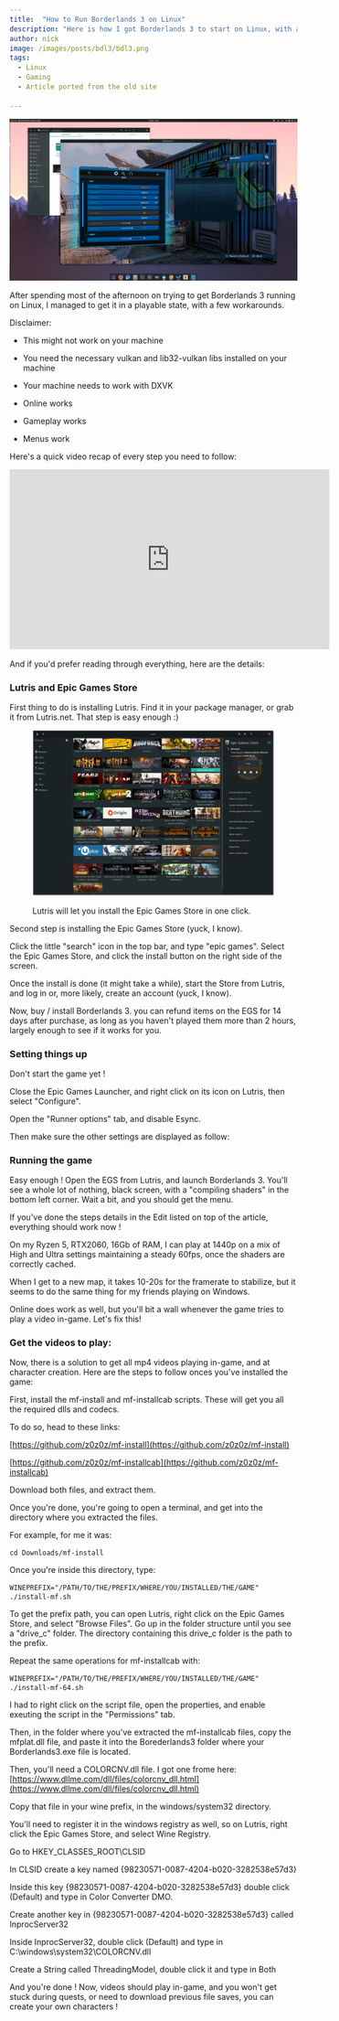 ```yaml
---
title:  "How to Run Borderlands 3 on Linux"
description: "Here is how I got Borderlands 3 to start on Linux, with a few caveats..."
author: nick
image: /images/posts/bdl3/bdl3.png
tags:
  - Linux
  - Gaming
  - Article ported from the old site

---
```


![Borderlands 3](/images/posts/bdl3/bdl3.png)


After spending most of the afternoon on trying to get Borderlands 3 running on Linux, I managed to get it in a playable state, with a few workarounds.

Disclaimer:

- This might not work on your machine

- You need the necessary vulkan and lib32-vulkan libs installed on your machine

- Your machine needs to work with DXVK

- Online works

- Gameplay works

- Menus work

Here's a quick video recap of every step you need to follow:

<p align="center"> <iframe width="560" height="315" src="https://www.youtube.com/embed/IvmTAR3I8Ww" frameborder="0" allow="accelerometer; autoplay; encrypted-media; gyroscope; picture-in-picture" allowfullscreen></iframe></p>

And if you'd prefer reading through everything, here are the details:

### Lutris and Epic Games Store

First thing to do is installing Lutris. Find it in your package manager, or grab it from Lutris.net. That step is easy enough :)

<figure markdown="1">

![Lutris](/images/posts/bdl3/lutris.png)

<figcaption>Lutris will let you install the Epic Games Store in one click.</figcaption>
</figure>

Second step is installing the Epic Games Store (yuck, I know).

Click the little "search" icon in the top bar, and type "epic games". Select the Epic Games Store, and click the install button on the right side of the screen.

Once the install is done (it might take a while), start the Store from Lutris, and log in or, more likely, create an account (yuck, I know).

Now, buy / install Borderlands 3. you can refund items on the EGS for 14 days after purchase, as long as you haven't played them more than 2 hours, largely enough to see if it works for you.

### Setting things up

Don't start the game yet !

Close the Epic Games Launcher, and right click on its icon on Lutris, then select "Configure".

Open the "Runner options" tab, and disable Esync.

Then make sure the other settings are displayed as follow:



### Running the game

Easy enough ! Open the EGS from Lutris, and launch Borderlands 3. You'll see a whole lot of nothing, black screen, with a "compiling shaders" in the bottom left corner. Wait a bit, and you should get the menu.

If you've done the steps details in the Edit listed on top of the article, everything should work now !

On my Ryzen 5, RTX2060, 16Gb of RAM, I can play at 1440p on a mix of High and Ultra settings maintaining a steady 60fps, once the shaders are correctly cached.

When I get to a new map, it takes 10-20s for the framerate to stabilize, but it seems to do the same thing for my friends playing on Windows.

Online does work as well, but you'll bit a wall whenever the game tries to play a video in-game. Let's fix this!


### Get the videos to play:

Now, there is a solution to get all mp4 videos playing in-game, and at character creation. Here are the steps to follow onces you've installed the game:

First, install the mf-install and mf-installcab scripts. These will get you all the required dlls and codecs.

To do so, head to these links:

[https://github.com/z0z0z/mf-install](https://github.com/z0z0z/mf-install)

[https://github.com/z0z0z/mf-installcab](https://github.com/z0z0z/mf-installcab)

Download both files, and extract them.

Once you're done, you're going to open a terminal, and get into the directory where you extracted the files.

For example, for me it was:

```
cd Downloads/mf-install
```

Once you're inside this directory, type:

```
WINEPREFIX="/PATH/TO/THE/PREFIX/WHERE/YOU/INSTALLED/THE/GAME" ./install-mf.sh
```

To get the prefix path, you can open Lutris, right click on the Epic Games Store, and select "Browse Files". Go up in the folder structure until you see a "drive_c" folder. The directory containing this drive_c folder is the path to the prefix.

Repeat the same operations for mf-installcab with:

```
WINEPREFIX="/PATH/TO/THE/PREFIX/WHERE/YOU/INSTALLED/THE/GAME" ./install-mf-64.sh
```

I had to right click on the script file, open the properties, and enable exeuting the script in the "Permissions" tab.

Then, in the folder where you've extracted the mf-installcab files, copy the mfplat.dll file, and paste it into the Borederlands3 folder where your Borderlands3.exe file is located.

Then, you'll need a COLORCNV.dll file. I got one frome here: [https://www.dllme.com/dll/files/colorcnv_dll.html](https://www.dllme.com/dll/files/colorcnv_dll.html)

Copy that file in your wine prefix, in the windows/system32 directory.

You'll need to register it in the windows registry as well, so on Lutris, right click the Epic Games Store, and select Wine Registry.


Go to HKEY_CLASSES_ROOT\CLSID

In CLSID create a key named {98230571-0087-4204-b020-3282538e57d3}

Inside this key {98230571-0087-4204-b020-3282538e57d3} double click (Default) and type in Color Converter DMO.

Create another key in {98230571-0087-4204-b020-3282538e57d3} called InprocServer32

Inside InprocServer32, double click (Default) and type in C:\windows\system32\COLORCNV.dll

Create a String called ThreadingModel, double click it and type in Both

And you're done ! Now, videos should play in-game, and you won't get stuck during quests, or need to download previous file saves, you can create your own characters !

